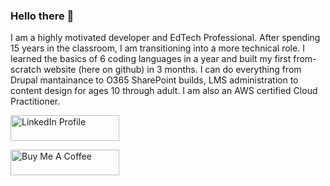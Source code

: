 ### Hello there 👋

I am a highly motivated developer and EdTech Professional. After spending 15 years in the classroom, I am transitioning into a more technical role. I learned the basics of 6 coding languages in a year and built my first from-scratch website (here on github) in 3 months. I can do everything from Drupal mantainance to O365 SharePoint builds, LMS administration to content design for ages 10 through adult. I am also an AWS certified Cloud Practitioner.

<a href="https://www.linkedin.com/in/dynamicdavis" target="_blank"><img src="https://www.linkedin.com/feed/?nis=true&lipi=urn%3Ali%3Apage%3Ad_flagship3_profile_view_base%3Bpn4QR0cMS8yO69RUI%2BQaPg%3D%3D" alt="LinkedIn Profile" height="41" width="174"></a>

<a href="https://bmc.link/kaystorm" target="_blank"><img src="https://cdn.buymeacoffee.com/buttons/default-orange.png" alt="Buy Me A Coffee" height="41" width="174"></a>
